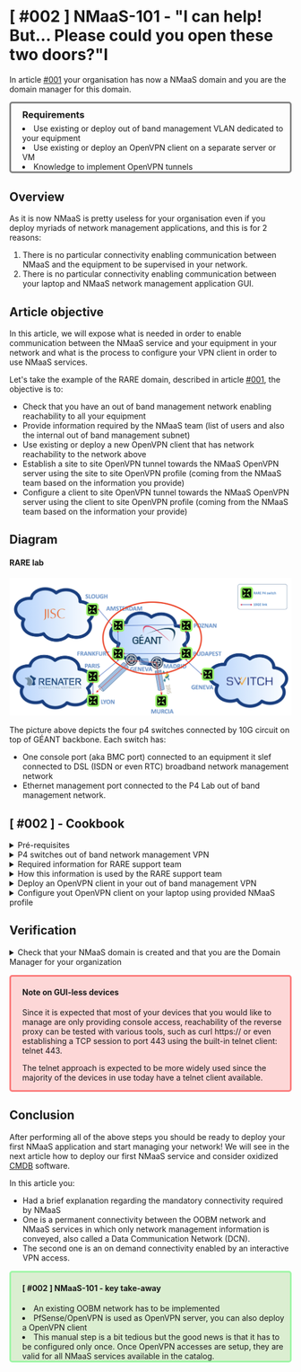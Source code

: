 # [ #002 ] NMaaS-101 - "I can help! But... Please could you open these two doors?"I

In article [#001](https://docs.nmaas.eu/blog/blog1/nmaas-101-1/#overview) your organisation has now a NMaaS domain and you are the domain manager for this domain. 

<div style="border: 3px solid gray; border-radius: 5px; padding-left: 20px;">

<h3 style="margin: 0.6em 0 0.4em;">Requirements</h3>
<li>Use existing or deploy out of band management VLAN dedicated to your equipment</li> 
<li> Use existing or deploy an OpenVPN client on a separate server or VM</li>
<li> Knowledge to implement OpenVPN tunnels</li>

</div>


## Overview

As it is now NMaaS is pretty useless for your organisation even if you deploy myriads of network management applications, and this is for 2 reasons:

1. There is no particular connectivity enabling communication between NMaaS and the equipment to be supervised in your network.
2. There is no particular connectivity enabling communication between your laptop and NMaaS network management application GUI.


## Article objective

In this article, we will expose what is needed in order to enable communication between the NMaaS service and your equipment in your network and what is the process to configure your VPN client in order to use NMaaS services.

Let's take the example of the RARE domain, described in article [#001](https://docs.nmaas.eu/blog/blog1/nmaas-101-1/#overview), the objective is to:

- Check that you have an out of band management network enabling reachability to all your equipment
- Provide information required by the NMaaS team (list of users and also the internal out of band management subnet)
- Use existing or deploy a new OpenVPN client that has network reachability to the network above
- Establish a site to site OpenVPN tunnel towards the NMaaS OpenVPN server using the site to site OpenVPN profile (coming from the NMaaS team based on the information you provide)
- Configure a client to site OpenVPN tunnel towards the NMaaS OpenVPN server using the client to site OpenVPN profile (coming from the NMaaS team based on the information your provide)


## Diagram

#### RARE lab

![Diagram](img/blog-nmaas-101-2-1.png)

The picture above depicts the four p4 switches connected by 10G circuit on top of GÉANT backbone. Each switch has:

- One console port (aka BMC port) connected to an equipment it slef connected to DSL (ISDN or even RTC) broadband network management network
- Ethernet management port connected to the P4 Lab out of band management network. 

## [ #002 ] - Cookbook

<details>
<summary>Pré-requisites</summary>
<li> Network Administration knowledge </li>
If this management network does not exist beforehand, you should be able to implement or have it implemented by your network operation team. 

<li> Network Management network isolation </li>
This management network should be only used to convey network management traffic (i.e. no user traffic or user interaction). This is also called a Data Communication Network (<b>DCN</b>).
</details>

<details>
<summary>P4 switches out of band network management VPN</summary>
<img src="../img/blog-nmaas-101-2-2.png" width="550">
<p style="margin-top: 15px">
In the RARE network example, this network is a multipoint to multipoint L2 VPLS implemented on top of GÉANT backbone by GEANT OC team. All the switches have their management Ethernet ports connected to this VPLS MPLS VPN.
</p>

<div style="border: 3px solid #fcfc91; border-radius: 5px; padding-left: 20px; margin-bottom: 20px; margin-top: 15px; background-color: #ffffd1">
In this particular case, the P4 Lab network span multiple countries, hence the VPLS implementation, it could have been a full mesh of L2VPN point to point tunnels or a L2 EVPN. Most of the case, in your organisation, the OOBM network is a simple 802.1q VLAN that spans your internal L2 network.

</div>
</details>

<details>
<summary>Required information for RARE support team</summary>
<li>Equipment IPv4 subnet</li>
In the example, all switches can be reached via their management ports inside 172.16.66.6.0/24 network in the VPLS VPN. This is required so that the NMaaS team can configure the proper routing within the NMaaS environment.

<li>List of users</li>
This includes the names and email addresses of the users that should be granted access. The NMaaS team uses this information to provision the VPN connection and to generate the necessary site-to-site and client-access VPN profiles.

</details>

<details>
<summary>How this information is used by the RARE support team</summary>
<li>Equipment IPv4 subnet</li>
This information will be configured at NMaaS VPN server level in order to enable routing between NMaaS service and the network used to manage your equipment.

<li>List of users</li>
This information will be used to create your OpenVPN profile. One profile specific to user.
</details>

<details>
<summary>Deploy an OpenVPN client in your out of band management VPN</summary>
<img src="../img/blog-nmaas-101-2-3.png" width="550">
In the RARE network example, the VPN client is a PfSense firewall using the built-in OpenVPN plugin to establish the site-to-site VPN connection between the management subnet and the NMaaS network.
<div style="border: 3px solid #fcfc91; border-radius: 5px; padding-left: 20px; margin-bottom: 20px; margin-top: 15px; background-color: #ffffd1">
Once deployed you'll have to use the site to site OpenVPN profile provided by the NMaaS team in order to setup up the DCN VPN tunnel towards the NMaaS VPN server.
</div>

Once setup, you should have a full connectivity between the equipment and all the NMaaS services deployed in your domain.

<div style="border: 3px solid #fcfc91; border-radius: 5px; padding-left: 20px; margin-bottom: 20px; margin-top: 15px; background-color: #ffffd1">
Your namespace is implemented inside a namespace that is specific to your domain, and your domain only. All domains are isolated between each other via this concept. This ensures that only people from your organization have access to your resources along with the deployed applications in the NMaaS environment.
</div>


</details>

<details>
<summary>Configure yout OpenVPN client on your laptop using provided NMaaS profile</summary>
<img src="../img/blog-nmaas-101-2-4.png" width="550">

Once setup, you should have a full connectivity between your laptop and all the NMaaS services deployed in your domain.

<div style="border: 3px solid #fcfc91; border-radius: 5px; padding-left: 20px; margin-bottom: 20px; margin-top: 15px; background-color: #ffffd1">
Your namespace is implemented inside a namespace that is specific to your domain, and your domain only. All domains are isolated between each other via this concept. This ensures that only people from your organization have access to your resources along with the deployed applications in the NMaaS environment.
</div>



</details>

## Verification

<details>
<summary>Check that your NMaaS domain is created and that you are the Domain Manager for your organization</summary>
In order to test your site-to-site VPN connectivity you can execute the following steps:

1. Try to access your private reverse proxy that will be responsible for providing web access to network management services deployed inside your NMaaS domain. You can first test the access to this proxy from your VPN concentrator. The IP address will be provided to you by the NMaaS team during the on-boarding process.
   1. Ensure that the correct routing table entries have been pushed to your concentrator during the VPN connection phase.
2. Try to access the same reverse proxy but this time from one of your client devices that you expect to be managed by NMaaS. In order for this test to work, you will have to configure the required routes on your devices so that traffic destined for NMaaS goes through your VPN concentrator. If you use the same device acting as a VPN concentrator as your default gateway in your network, then you are all set; if not, routing entries will have to be manually added or pushed to your client devices. Depending on the software being used on the VPN concentrator, the methods for configuring it as a router so that it will accept transit traffic will vary. The most common scenario, using a simple Linux VM would require enabling the ip forwarding option on your system and setting the necessary iptables FORWARDING rules.

Once setup, you should have a full connectivity between your laptop and all the NMaaS services deployed in your domain.

<div style="border: 3px solid #fcfc91; border-radius: 5px; padding-left: 20px; margin-bottom: 20px; margin-top: 15px; background-color: #ffffd1">
<h4>Note on GUI-less devices</h4>
<p>Since it is expected that most of your devices that you would like to manage are only providing console access, reachability of the reverse proxy can be tested with various tools, such as curl https://<PROVIDED_IP_ADDRESS> or even establishing a TCP session to port 443 using the built-in telnet client: telnet <PROVIDED_IP_ADDRESS> 443. 

The telnet approach is expected to be more widely used since the majority of the devices in use today have a telnet client available.</p>
</div>

The same steps as above can be used to verify that you have access to your dedicated NMaaS domain while connected from your workstation using the client-to-site VPN. The reverse proxy IP address remains the same, and you can open your browser and navigate to the provided IP address where you should be greeted with a 404 HTTP page.

Congratulations! From this point on:

<li>You should have enabled full connectivity between your equipment and NMaaS service </li>
<li>You should have access to NMaaS service user interface via an interactive client to site OpenVPN access.</li>


</details>

<div style="border: 3px solid #fc7a7a; border-radius: 5px; padding-left: 20px; margin-bottom: 20px; margin-top: 15px; background-color: #fdd7d7">
<h4>Note on GUI-less devices</h4>
<p>Since it is expected that most of your devices that you would like to manage are only providing console access, reachability of the reverse proxy can be tested with various tools, such as curl https://<PROVIDED_IP_ADDRESS> or even establishing a TCP session to port 443 using the built-in telnet client: telnet <PROVIDED_IP_ADDRESS> 443. 

The telnet approach is expected to be more widely used since the majority of the devices in use today have a telnet client available.</p>
</div>

## Conclusion

After performing all of the above steps you should be ready to deploy your first NMaaS application and start managing your network! We will see in the next article how to deploy our first NMaaS service and consider oxidized [CMDB](https://en.wikipedia.org/wiki/Configuration_management_database) software.

In this article you:

- Had a brief explanation regarding the mandatory connectivity required by NMaaS
- One is a permanent connectivity between the OOBM network and NMaaS services in which only network management information is conveyed, also called a Data Communication Network (DCN).
- The second one is an on demand connectivity enabled by an interactive VPN access.


<div style="border: 3px solid #9ef6a6; border-radius: 5px; padding-left: 20px; margin-bottom: 20px; margin-top: 15px; background-color: #dbeed1">
<h4>[ #002 ] NMaaS-101 - key take-away
</h4>
<li>An existing OOBM network has to be implemented</li>
<li>PfSense/OpenVPN is used as OpenVPN server, you can also deploy a OpenVPN client</li>
<li>This manual step is a bit tedious but the good news is that it has to be configured only once. Once OpenVPN accesses are setup, they are valid for all NMaaS services available in the catalog.</li>

</div>